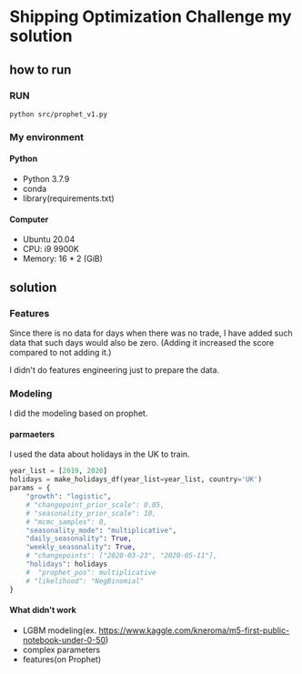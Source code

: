 # Shipping Optimization Challenge my solution

## how to run

### RUN

```shell script
python src/prophet_v1.py
```

### My environment

#### Python
- Python 3.7.9
- conda
- library(requirements.txt)

#### Computer

- Ubuntu 20.04
- CPU: i9 9900K
- Memory: 16 * 2 (GiB)

## solution

### Features

Since there is no data for days when there was no trade, I have added such data that such days would also be zero. (Adding it increased the score compared to not adding it.)

I didn't do features engineering just to prepare the data.

### Modeling
I did the modeling based on prophet.

#### parmaeters

I used the data about holidays in the UK to train.

```python
year_list = [2019, 2020]
holidays = make_holidays_df(year_list=year_list, country='UK')
params = {
    "growth": "logistic",
    # "changepoint_prior_scale": 0.05,
    # "seasonality_prior_scale": 10,
    # "mcmc_samples": 0,
    "seasonality_mode": "multiplicative",
    "daily_seasonality": True,
    "weekly_seasonality": True,
    # "changepoints": ["2020-03-23", "2020-05-11"],
    "holidays": holidays
    #  "prophet_pos": multiplicative
    # "likelihood": "NegBinomial"
}
```

#### What didn't work
- LGBM modeling(ex. https://www.kaggle.com/kneroma/m5-first-public-notebook-under-0-50)
- complex parameters
- features(on Prophet)

